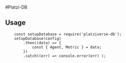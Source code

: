 #Platzi-DB
## Usage
``` JS
	const setupDatabase = require('platziverse-db');
	setupDatabase(config)
		.then((data) => {
			const { Agent, Metric } = data;
		})
		.catch((err) => console.error(err) );
```
